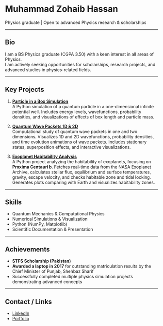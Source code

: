 # Muhammad Zohaib Hassan

Physics graduate | Open to advanced Physics research & scholarships

---

## Bio
I am a BS Physics graduate (CGPA 3.50) with a keen interest in all areas of Physics.  
I am actively seeking opportunities for scholarships, research projects, and advanced studies in physics-related fields.  

---

## Key Projects
1. **[Particle in a Box Simulation](https://github.com/mzohaibh17-pixel/Particle_in_a_Box)**  
   A Python simulation of a quantum particle in a one-dimensional infinite potential well. Includes energy levels, wavefunctions, probability densities, and visualizations of effects of box length and particle mass.

2. **[Quantum Wave Packets 1D & 2D](https://github.com/mzohaibh17-pixel/Quantum_Wave_Packets)**  
   Computational study of quantum wave packets in one and two dimensions. Visualizes 1D and 2D wavefunctions, probability densities, and time evolution animations of wave packets. Includes stationary states, superposition effects, and interactive visualizations.

3. **[Exoplanet Habitability Analysis](https://github.com/mzohaibh17-pixel/Exoplanet_Habitability_Analysis)**  
   A Python project analyzing the habitability of exoplanets, focusing on **Proxima Centauri b**. Fetches real-time data from the NASA Exoplanet Archive, calculates stellar flux, equilibrium and surface temperatures, gravity, escape velocity, and checks habitable zone and tidal locking. Generates plots comparing with Earth and visualizes habitability zones.
   
---

## Skills
- Quantum Mechanics & Computational Physics
- Numerical Simulations & Visualization
- Python (NumPy, Matplotlib)
- Scientific Documentation & Presentation

---

## Achievements
- **STFS Scholarship (Pakistan)**  
- **Awarded a laptop in 2017** for outstanding matriculation results by the Chief Minister of Punjab, Shehbaz Sharif  
- Successfully completed multiple physics simulation projects demonstrating advanced concepts

---

## Contact / Links
- [LinkedIn](https://www.linkedin.com/in/yourprofile)
- [Portfolio](https://yourportfolio.com)
